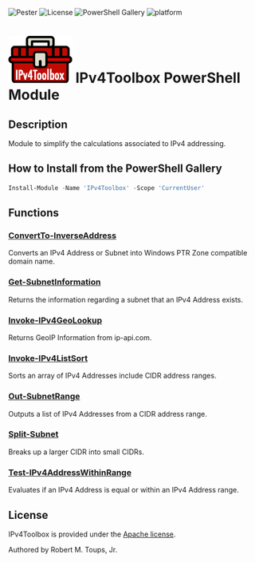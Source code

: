 ![Pester](https://github.com/roberttoups/IPv4Toolbox/workflows/Pester/badge.svg) ![License](https://img.shields.io/github/license/roberttoups/IPv4Toolbox) ![PowerShell Gallery](https://img.shields.io/powershellgallery/v/IPv4Toolbox) ![platform](https://img.shields.io/powershellgallery/p/IPv4Toolbox)

# ![IPv4Toolbox](icons/Color-small.png) IPv4Toolbox PowerShell Module

## Description

Module to simplify the calculations associated to IPv4 addressing.

## How to Install from the PowerShell Gallery

```powershell
Install-Module -Name 'IPv4Toolbox' -Scope 'CurrentUser'
```

## Functions

### [ConvertTo-InverseAddress](Docs/ConvertTo-InverseAddress.md)

Converts an IPv4 Address or Subnet into Windows PTR Zone compatible domain name.

### [Get-SubnetInformation](Docs/Get-SubnetInformation.md)

Returns the information regarding a subnet that an IPv4 Address exists.

### [Invoke-IPv4GeoLookup](Docs/Invoke-IPv4GeoLookup.md)

Returns GeoIP Information from ip-api.com.

### [Invoke-IPv4ListSort](Docs/Invoke-IPv4ListSort.md)

Sorts an array of IPv4 Addresses include CIDR address ranges.

### [Out-SubnetRange](Docs/Out-SubnetRange.md)

Outputs a list of IPv4 Addresses from a CIDR address range.

### [Split-Subnet](Docs/Split-Subnet.md)

Breaks up a larger CIDR into small CIDRs.

### [Test-IPv4AddressWithinRange](Docs/Test-IPv4AddressWithinRange.md)

Evaluates if an IPv4 Address is equal or within an IPv4 Address range.

## License

IPv4Toolbox is provided under the [Apache license](LICENSE.md).

Authored by Robert M. Toups, Jr.
